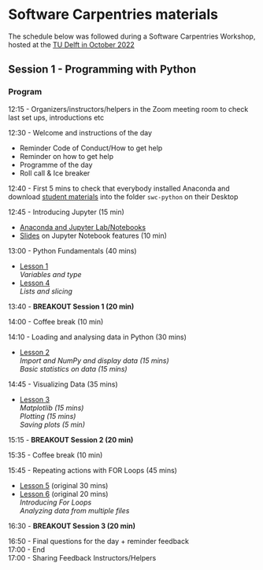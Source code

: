 # Software Carpentries materials 

The schedule below was followed during a Software Carpentries Workshop, hosted at the [TU Delft in October 2022](https://4turesearchdata-carpentries.github.io/2022-10-17-tudelft-online/)

## Session 1 - Programming with Python

### Program

12:15 - Organizers/instructors/helpers in the Zoom meeting room to check last set ups, introductions etc

12:30 - Welcome and instructions of the day
- Reminder Code of Conduct/How to get help
- Reminder on how to get help
- Programme of the day
- Roll call & Ice breaker
	
12:40 - First 5 mins to check that everybody installed Anaconda and download [student materials](https://github.com/mwakok/software_carpentry_student) into the folder `swc-python` on their Desktop

12:45 - Introducing Jupyter (15 min) 
- [Anaconda and Jupyter Lab/Notebooks](https://www.anaconda.com/products/individual) 
- [Slides](https://raw.githack.com/mwakok/software_carpentries/main/python_instructor_materials/python_lecture_1.slides.html#/) on Jupyter Notebook features (10 min)

13:00 - Python Fundamentals (40 mins)
- [Lesson 1](https://swcarpentry.github.io/python-novice-inflammation/01-intro/index.html)  
  _Variables and type_
- [Lesson 4](https://swcarpentry.github.io/python-novice-inflammation/04-lists/index.html)  
  _Lists and slicing_

13:40 - **BREAKOUT Session 1 (20 min)**

14:00 - Coffee break (10 min)

14:10 - Loading and analysing data in Python (30 mins)

- [Lesson 2](https://swcarpentry.github.io/python-novice-inflammation/02-numpy/index.html)  
  _Import and NumPy and display data (15 mins)_  
  _Basic statistics on data (15 mins)_

14:45 - Visualizing Data (35 mins)
- [Lesson 3](https://swcarpentry.github.io/python-novice-inflammation/03-matplotlib/index.html)   
  _Matplotlib (15 mins)_  
  _Plotting (15 mins)_  
  _Saving plots (5 min)_

15:15 - **BREAKOUT Session 2 (20 min)**

15:35 - Coffee break (10 min)

15:45 - Repeating actions with FOR Loops (45 mins) 
- [Lesson 5](https://swcarpentry.github.io/python-novice-inflammation/05-loop/index.html) (original 30 mins)
- [Lesson 6](https://swcarpentry.github.io/python-novice-inflammation/06-files/index.html) (original 20 mins)  
  _Introducing For Loops_  
  _Analyzing data from multiple files_

16:30 - **BREAKOUT Session 3 (20 min)**

16:50 - Final questions for the day + reminder feedback   
17:00 - End    
17:00 - Sharing Feedback Instructors/Helpers   
